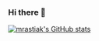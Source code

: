 ### Hi there 👋

[![mrastiak's GitHub stats](https://github-readme-stats.vercel.app/api?username=mrastiak&count_private=true&show_icons=true)](https://github.com/anuraghazra/github-readme-stats)

<!--
**mrastiak/mrastiak** is a ✨ _special_ ✨ repository because its `README.md` (this file) appears on your GitHub profile.

Here are some ideas to get you started:

- 🔭 I’m currently working on ...
- 🌱 I’m currently learning ...
- 👯 I’m looking to collaborate on ...
- 🤔 I’m looking for help with ...
- 💬 Ask me about ...
- 📫 How to reach me: ...
- 😄 Pronouns: ...
- ⚡ Fun fact: ...
-->
